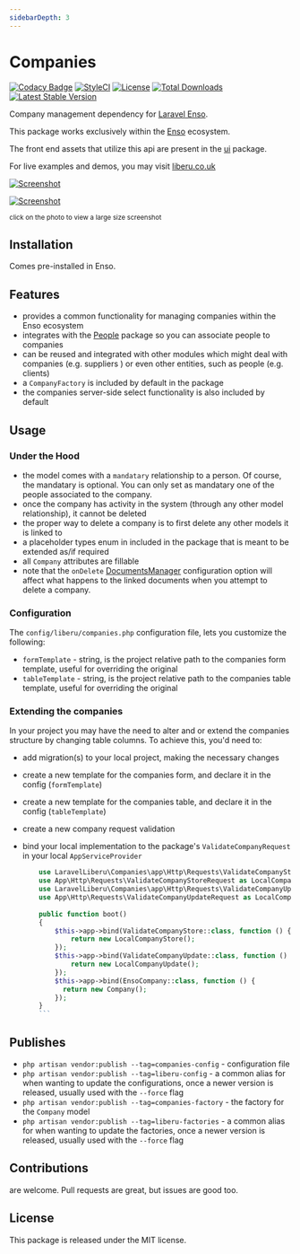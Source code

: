 ```yaml
---
sidebarDepth: 3
---
```


# Companies

[![Codacy Badge](https://api.codacy.com/project/badge/Grade/1a05a5276a5c4f6db3cb05db2086bbab)](https://www.codacy.com/app/laravel-liberu/Companies?utm_source=github.com&amp;utm_medium=referral&amp;utm_content=laravel-liberu/Companies&amp;utm_campaign=Badge_Grade)
[![StyleCI](https://github.styleci.io/repos/151941399/shield?branch=master)](https://github.styleci.io/repos/151941399)
[![License](https://poser.pugx.org/liberu.co.ukpanies/license)](https://packagist.org/packages/liberu.co.ukpanies)
[![Total Downloads](https://poser.pugx.org/liberu.co.ukpanies/downloads)](https://packagist.org/packages/liberu.co.ukpanies)
[![Latest Stable Version](https://poser.pugx.org/liberu.co.ukpanies/version)](https://packagist.org/packages/liberu.co.ukpanies)

Company management dependency for [Laravel Enso](https://github.com/laravel-liberu/Enso).

This package works exclusively within the [Enso](https://github.com/laravel-liberu/Enso) ecosystem.

The front end assets that utilize this api are present in the [ui](https://github.com/liberu-ui/ui) package.

For live examples and demos, you may visit [liberu.co.uk](https://www.liberu.co.uk)

[![Screenshot](https://laravel-liberu.github.io/companies/screenshots/bulma_001_thumb.png)](https://laravel-liberu.github.io/companies/screenshots/bulma_001.png)

[![Screenshot](https://laravel-liberu.github.io/companies/screenshots/bulma_002_thumb.png)](https://laravel-liberu.github.io/companies/screenshots/bulma_002.png)

<sup>click on the photo to view a large size screenshot</sup>

## Installation

Comes pre-installed in Enso.

## Features

- provides a common functionality for managing companies within the Enso ecosystem
- integrates with the [People](https://github.com/laravel-liberu/People) package so you can associate people to companies
- can be reused and integrated with other modules which might deal with companies (e.g. suppliers ) 
or even other entities, such as people (e.g. clients)
- a `CompanyFactory` is included by default in the package
- the companies server-side select functionality is also included by default

## Usage

### Under the Hood

- the model comes with a `mandatary` relationship to a person. Of course, the mandatary is optional.
You can only set as mandatary one of the people associated to the company.
- once the company has activity in the system (through any other model relationship), it cannot be deleted
- the proper way to delete a company is to first delete any other models it is linked to 
- a placeholder types enum in included in the package that is meant to be extended as/if required
- all `Company` attributes are fillable
- note that the `onDelete` [DocumentsManager](https://github.com/laravel-liberu/DocumentsManager) configuration option will affect
what happens to the linked documents when you attempt to delete a company. 

### Configuration

The `config/liberu/companies.php` configuration file, lets you customize the following:
- `formTemplate` - string, is the project relative path to the companies form template, 
useful for overriding the original
- `tableTemplate` - string, is the project relative path to the companies table template, 
useful for overriding the original

### Extending the companies

In your project you may have the need to alter and or extend the companies structure by changing table columns.
To achieve this, you'd need to:
- add migration(s) to your local project, making the necessary changes
- create a new template for the companies form, and declare it in the config (`formTemplate`)
- create a new template for the companies table, and declare it in the config (`tableTemplate`)
- create a new company request validation
- bind your local implementation to the package's `ValidateCompanyRequest` in your local `AppServiceProvider` 

    ```php
        use LaravelLiberu\Companies\app\Http\Requests\ValidateCompanyStore;
        use App\Http\Requests\ValidateCompanyStoreRequest as LocalCompanyStore;
        use LaravelLiberu\Companies\app\Http\Requests\ValidateCompanyUpdate;
        use App\Http\Requests\ValidateCompanyUpdateRequest as LocalCompanyUpdate;
        
        public function boot()
        {
            $this->app->bind(ValidateCompanyStore::class, function () {
                return new LocalCompanyStore();
            });
            $this->app->bind(ValidateCompanyUpdate::class, function () {
                return new LocalCompanyUpdate();
            });
            $this->app->bind(EnsoCompany::class, function () {
              return new Company();
            });
        }
        ```  

## Publishes
- `php artisan vendor:publish --tag=companies-config` - configuration file
- `php artisan vendor:publish --tag=liberu-config` - a common alias for when wanting to update the configurations,
once a newer version is released, usually used with the `--force` flag
- `php artisan vendor:publish --tag=companies-factory` - the factory for the `Company` model
- `php artisan vendor:publish --tag=liberu-factories` - a common alias for when wanting to update the factories,
once a newer version is released, usually used with the `--force` flag

## Contributions

are welcome. Pull requests are great, but issues are good too.

## License

This package is released under the MIT license.
